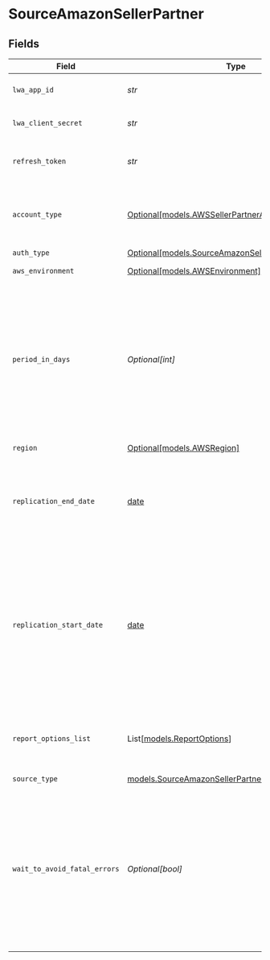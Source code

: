 # SourceAmazonSellerPartner


## Fields

| Field                                                                                                                                                                                                                                                                                                                                      | Type                                                                                                                                                                                                                                                                                                                                       | Required                                                                                                                                                                                                                                                                                                                                   | Description                                                                                                                                                                                                                                                                                                                                | Example                                                                                                                                                                                                                                                                                                                                    |
| ------------------------------------------------------------------------------------------------------------------------------------------------------------------------------------------------------------------------------------------------------------------------------------------------------------------------------------------ | ------------------------------------------------------------------------------------------------------------------------------------------------------------------------------------------------------------------------------------------------------------------------------------------------------------------------------------------ | ------------------------------------------------------------------------------------------------------------------------------------------------------------------------------------------------------------------------------------------------------------------------------------------------------------------------------------------ | ------------------------------------------------------------------------------------------------------------------------------------------------------------------------------------------------------------------------------------------------------------------------------------------------------------------------------------------ | ------------------------------------------------------------------------------------------------------------------------------------------------------------------------------------------------------------------------------------------------------------------------------------------------------------------------------------------ |
| `lwa_app_id`                                                                                                                                                                                                                                                                                                                               | *str*                                                                                                                                                                                                                                                                                                                                      | :heavy_check_mark:                                                                                                                                                                                                                                                                                                                         | Your Login with Amazon Client ID.                                                                                                                                                                                                                                                                                                          |                                                                                                                                                                                                                                                                                                                                            |
| `lwa_client_secret`                                                                                                                                                                                                                                                                                                                        | *str*                                                                                                                                                                                                                                                                                                                                      | :heavy_check_mark:                                                                                                                                                                                                                                                                                                                         | Your Login with Amazon Client Secret.                                                                                                                                                                                                                                                                                                      |                                                                                                                                                                                                                                                                                                                                            |
| `refresh_token`                                                                                                                                                                                                                                                                                                                            | *str*                                                                                                                                                                                                                                                                                                                                      | :heavy_check_mark:                                                                                                                                                                                                                                                                                                                         | The Refresh Token obtained via OAuth flow authorization.                                                                                                                                                                                                                                                                                   |                                                                                                                                                                                                                                                                                                                                            |
| `account_type`                                                                                                                                                                                                                                                                                                                             | [Optional[models.AWSSellerPartnerAccountType]](../models/awssellerpartneraccounttype.md)                                                                                                                                                                                                                                                   | :heavy_minus_sign:                                                                                                                                                                                                                                                                                                                         | Type of the Account you're going to authorize the Airbyte application by                                                                                                                                                                                                                                                                   |                                                                                                                                                                                                                                                                                                                                            |
| `auth_type`                                                                                                                                                                                                                                                                                                                                | [Optional[models.SourceAmazonSellerPartnerAuthType]](../models/sourceamazonsellerpartnerauthtype.md)                                                                                                                                                                                                                                       | :heavy_minus_sign:                                                                                                                                                                                                                                                                                                                         | N/A                                                                                                                                                                                                                                                                                                                                        |                                                                                                                                                                                                                                                                                                                                            |
| `aws_environment`                                                                                                                                                                                                                                                                                                                          | [Optional[models.AWSEnvironment]](../models/awsenvironment.md)                                                                                                                                                                                                                                                                             | :heavy_minus_sign:                                                                                                                                                                                                                                                                                                                         | Select the AWS Environment.                                                                                                                                                                                                                                                                                                                |                                                                                                                                                                                                                                                                                                                                            |
| `period_in_days`                                                                                                                                                                                                                                                                                                                           | *Optional[int]*                                                                                                                                                                                                                                                                                                                            | :heavy_minus_sign:                                                                                                                                                                                                                                                                                                                         | For syncs spanning a large date range, this option is used to request data in a smaller fixed window to improve sync reliability. This time window can be configured granularly by day.                                                                                                                                                    |                                                                                                                                                                                                                                                                                                                                            |
| `region`                                                                                                                                                                                                                                                                                                                                   | [Optional[models.AWSRegion]](../models/awsregion.md)                                                                                                                                                                                                                                                                                       | :heavy_minus_sign:                                                                                                                                                                                                                                                                                                                         | Select the AWS Region.                                                                                                                                                                                                                                                                                                                     |                                                                                                                                                                                                                                                                                                                                            |
| `replication_end_date`                                                                                                                                                                                                                                                                                                                     | [date](https://docs.python.org/3/library/datetime.html#date-objects)                                                                                                                                                                                                                                                                       | :heavy_minus_sign:                                                                                                                                                                                                                                                                                                                         | UTC date and time in the format 2017-01-25T00:00:00Z. Any data after this date will not be replicated.                                                                                                                                                                                                                                     | 2017-01-25T00:00:00Z                                                                                                                                                                                                                                                                                                                       |
| `replication_start_date`                                                                                                                                                                                                                                                                                                                   | [date](https://docs.python.org/3/library/datetime.html#date-objects)                                                                                                                                                                                                                                                                       | :heavy_minus_sign:                                                                                                                                                                                                                                                                                                                         | UTC date and time in the format 2017-01-25T00:00:00Z. Any data before this date will not be replicated. If start date is not provided or older than 2 years ago from today, the date 2 years ago from today will be used.                                                                                                                  | 2017-01-25T00:00:00Z                                                                                                                                                                                                                                                                                                                       |
| `report_options_list`                                                                                                                                                                                                                                                                                                                      | List[[models.ReportOptions](../models/reportoptions.md)]                                                                                                                                                                                                                                                                                   | :heavy_minus_sign:                                                                                                                                                                                                                                                                                                                         | Additional information passed to reports. This varies by report type.                                                                                                                                                                                                                                                                      |                                                                                                                                                                                                                                                                                                                                            |
| `source_type`                                                                                                                                                                                                                                                                                                                              | [models.SourceAmazonSellerPartnerAmazonSellerPartner](../models/sourceamazonsellerpartneramazonsellerpartner.md)                                                                                                                                                                                                                           | :heavy_check_mark:                                                                                                                                                                                                                                                                                                                         | N/A                                                                                                                                                                                                                                                                                                                                        |                                                                                                                                                                                                                                                                                                                                            |
| `wait_to_avoid_fatal_errors`                                                                                                                                                                                                                                                                                                               | *Optional[bool]*                                                                                                                                                                                                                                                                                                                           | :heavy_minus_sign:                                                                                                                                                                                                                                                                                                                         | For report based streams with known amount of requests per time period, this option will use waiting time between requests to avoid fatal statuses in reports. See <a href="https://docs.airbyte.com/integrations/sources/amazon-seller-partner#limitations--troubleshooting" target="_blank">Troubleshooting</a> section for more details |                                                                                                                                                                                                                                                                                                                                            |